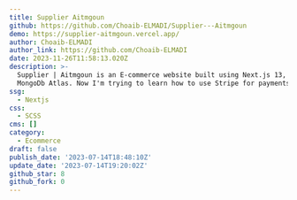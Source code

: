 ```yaml
---
title: Supplier Aitmgoun
github: https://github.com/Choaib-ELMADI/Supplier---Aitmgoun
demo: https://supplier-aitmgoun.vercel.app/
author: Choaib-ELMADI
author_link: https://github.com/Choaib-ELMADI
date: 2023-11-26T11:58:13.020Z
description: >-
  Supplier | Aitmgoun is an E-commerce website built using Next.js 13, Sass and
  MongoDb Atlas. Now I'm trying to learn how to use Stripe for payments.
ssg:
  - Nextjs
css:
  - SCSS
cms: []
category:
  - Ecommerce
draft: false
publish_date: '2023-07-14T18:48:10Z'
update_date: '2023-07-14T19:20:02Z'
github_star: 8
github_fork: 0
---
```

